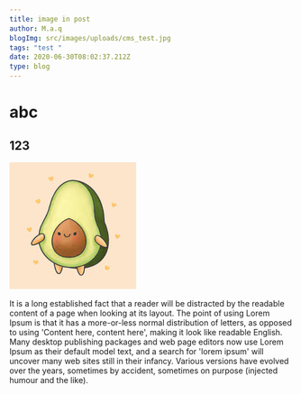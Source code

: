 ```yaml
---
title: image in post
author: M.a.q
blogImg: src/images/uploads/cms_test.jpg
tags: "test "
date: 2020-06-30T08:02:37.212Z
type: blog
---
```

# abc

## 123

![bridge](src/images/uploads/cms_av.jpg "Bay Bridge")

It is a long established fact that a reader will be distracted by the readable content of a page when looking at its layout. The point of using Lorem Ipsum is that it has a more-or-less normal distribution of letters, as opposed to using 'Content here, content here', making it look like readable English. Many desktop publishing packages and web page editors now use Lorem Ipsum as their default model text, and a search for 'lorem ipsum' will uncover many web sites still in their infancy. Various versions have evolved over the years, sometimes by accident, sometimes on purpose (injected humour and the like).